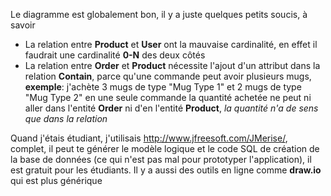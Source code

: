 Le diagramme est globalement bon, il y a juste quelques petits soucis, à savoir
- La relation entre **Product** et **User** ont la mauvaise cardinalité, en effet il faudrait une cardinalité **0-N** des deux côtés
- La relation entre **Order** et **Product** nécessite l'ajout d'un attribut dans la relation **Contain**, parce qu'une commande peut avoir plusieurs mugs, **exemple**: j'achète 3 mugs de type "Mug Type 1" et 2 mugs de type "Mug Type 2" en une seule commande
la quantité achetée ne peut ni aller dans l'entité **Order** ni d'en l'entité **Product**, *la quantité n'a de sens que dans la relation*

Quand j'étais étudiant, j'utilisais http://www.jfreesoft.com/JMerise/, complet, il peut te générer le modèle logique et le code SQL de création de la base de données (ce qui n'est pas mal pour prototyper l'application), il est gratuit pour les étudiants.
Il y a aussi des outils en ligne comme **draw.io** qui est plus générique
